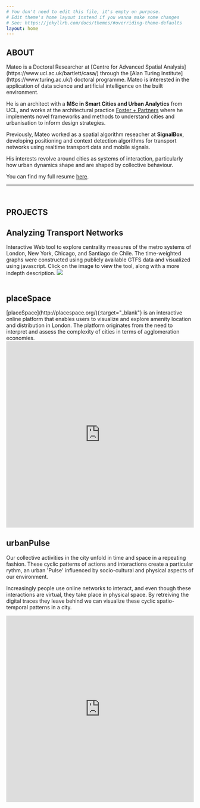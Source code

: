 ```yaml
---
# You don't need to edit this file, it's empty on purpose.
# Edit theme's home layout instead if you wanna make some changes
# See: https://jekyllrb.com/docs/themes/#overriding-theme-defaults
layout: home
---
```

<h2><b>ABOUT</b></h2>
Mateo is a Doctoral Researcher at [Centre for Advanced Spatial Analysis](https://www.ucl.ac.uk/bartlett/casa/) through the [Alan Turing Institute](https://www.turing.ac.uk/) doctoral programme. Mateo is interested in the application of data science and artificial intelligence on the built environment. 

He is an architect with a **MSc in Smart Cities and Urban Analytics** from UCL, and works at the architectural practice [Foster + Partners](https://www.fosterandpartners.com/) where he implements novel frameworks and methods to understand cities and urbanisation to inform design strategies. 

Previously, Mateo worked as a spatial algorithm reseacher at **SignalBox**, developing positioning and context detection algorithms for transport networks using realtime transport data and mobile signals.

His interests revolve around cities as systems of interaction, particularly how urban dynamics shape and are shaped by collective behaviour.


You can find my full resume [here]({{site.url}}/assets/cv_mneira.pdf).
<hr>
<br>
<h2><b>PROJECTS</b></h2>
<h2>Analyzing Transport Networks</h2> 
Interactive Web tool to explore centrality measures of the metro systems of London, New York, Chicago, and Santiago de Chile. The time-weighted graphs were constructed using publicly available GTFS data and visualized using javascript. Click on the image to view the tool, along with a more indepth description.
<a href="{{site.url}}/transport_networks/">
<img src="{{site.url}}/assets/transport_network.gif">
</a>
<br>
<br>
<h2>placeSpace</h2> 
[placeSpace](http://placespace.org/){:target="_blank"} is an interactive online platform that enables users to visualize and explore amenity location and distribution in London. The platform originates from the need to interpret and assess the complexity of cities in terms of agglomeration economies.
<iframe src="https://player.vimeo.com/video/224066364?loop=1&title=0&portrait=0" style="width:100%;height:500px;" frameborder="0" webkitallowfullscreen mozallowfullscreen allowfullscreen></iframe>
<br>
<h2>urbanPulse</h2>
Our collective activities in the city unfold in time and space in a repeating fashion. These cyclic patterns of actions and interactions create a particular rythm, an urban 'Pulse' influenced by socio-cultural and physical aspects of our environment. 

Increasingly people use online networks to interact, and even though these interactions are virtual, they take place in physical space. By retreiving the digital traces they leave behind we can visualize these cyclic spatio-temporal patterns in a city. 
<iframe src="https://player.vimeo.com/video/223309049?autoplay=0&loop=1&title=0&portrait=0&background=1" style="width:100%;height:500px;" frameborder="0" webkitallowfullscreen mozallowfullscreen allowfullscreen></iframe>